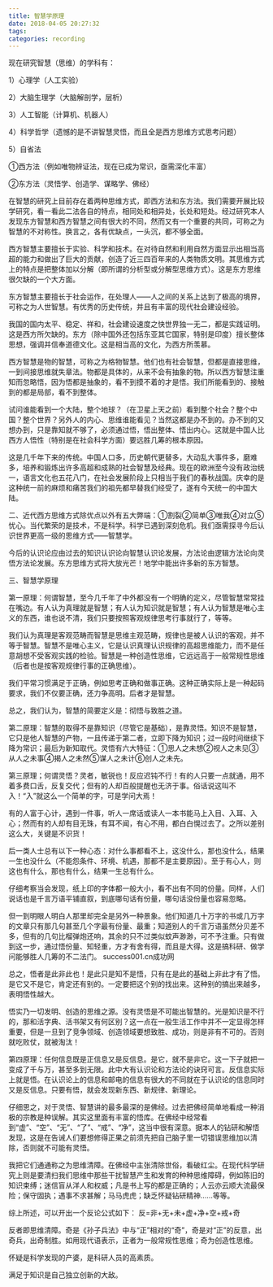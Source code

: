 ```yaml
---
title: 智慧学原理
date: 2018-04-05 20:27:32
tags:
categories: recording
---
```


现在研究智慧（思维）的学科有：

1）心理学（人工实验）

2）大脑生理学（大脑解剖学，层析）

3）人工智能（计算机、机器人）

4）科学哲学（遗憾的是不讲智慧灵悟，而且全是西方思维方式思考问题）

5）自省法

<!--more-->
 ①西方法（例如唯物辨证法，现在已成为常识，亟需深化丰富）

 ②东方法（灵悟学、创造学、谋略学、佛经）

 在智慧的研究上目前存在着两种思维方式，即西方法和东方法。我们需要开展比较学研究，看一看此二法各自的特点，相同处和相异处，长处和短处。经过研究本人发现东方智慧和西方智慧之间有很大的不同，然而又有一个重要的共同，可称之为智慧的不对称性。换言之，各有优缺点，一头沉，都不够全面。

 西方智慧主要擅长于实验、科学和技术。在对待自然和利用自然方面显示出相当高超的能力和做出了巨大的贡献，创造了近三四百年来的人类物质文明。其思维方式上的特点是把整体加以分解（即所谓的分析型或分解型思维方式）。这是东方思维很欠缺的一个大方面。

 东方智慧主要擅长于社会运作，在处理人——人之间的关系上达到了极高的境界，可称之为人世智慧。有优秀的历史传统，并且有丰富的现代社会建设经验。

 我国的国内太平、稳定、祥和，社会建设速度之快世界独一无二，都是实践证明。这是西方所欠缺的。东方（除中国外还包括东亚其它国家，特别是印度）擅长整体思想，强调并信奉道德文化。这是相当高的文化，为西方所羡慕。

 西方智慧是物的智慧，可称之为格物智慧。他们也有社会智慧，但都是直接思维，一到间接思维就失章法。物都是具体的，从来不会有抽象的物。所以西方智慧注重知而忽略悟，因为悟都是抽象的，看不到摸不着的才是悟。我们所能看到的、接触到的都是局部，看不到整体。

 试问谁能看到一个大陆，整个地球？（在卫星上天之前）看到整个社会？整个中国？整个世界？另外人的内心、思维谁能看见？当然这都是办不到的。办不到的又想办到，只是靠知就不够了，必须通过悟，悟出整体、悟出内心。这就是中国人比西方人悟性（特别是在社会科学方面）要远胜几筹的根本原因。

 这是几千年下来的传统。中国人口多，历史朝代更替多，大动乱大事件多，磨难多，培养和锻炼出许多高超和成熟的社会智慧及经典。现在的欧洲至今没有政治统一，语言文化也五花八门，在社会发展阶段上只相当于我们的春秋战国。庆幸的是这种统一前的麻烦和痛苦我们的祖先都早替我们经受了，遂有今天统一的中国大陆。

 二、近代西方思维方式除优点以外有五大弊端：①割裂②简单③唯我④对立⑤忧心。当代繁荣的是技术，不是科学。科学已遇到深刻危机。我们亟需探寻今后认识世界更高一级的思维方式——智慧学。

 今后的认识论应由过去的知识认识论向智慧认识论发展，方法论由逻辑方法论向灵悟方法论发展。东方思维方式将大放光芒！地学中能出许多新的东方智慧。

 三、智慧学原理

 第一原理：何谓智慧，至今几千年了中外都没有一个明确的定义，尽管智慧常常挂在嘴边。有人认为真理就是智慧；有人认为知识就是智慧；有人认为智慧是唯心主义的东西，谁也说不清，我们只要按照客观规律思考行事就行了，等等。

 我们认为真理是客观范畴而智慧是思维主观范畴，规律也是被人认识的客观，并不等于智慧。智慧不是唯心主义，它是认识真理认识规律的高超思维能力，而不是任意胡想不受客观实践的检验。智慧是一种创造性思维，它远远高于一般常规性思维（后者也是按客观规律行事的正确思维）。

 我们平常习惯满足于正确，例如思考正确和做事正确。这种正确实际上是一种起码要求，我们不仅要正确，还力争高明。后者才是智慧。

 总之，我们认为，智慧的简要定义是：彻悟与致胜之道。

 第二原理：智慧的取得不是靠知识（尽管它是基础），是靠灵悟。知识不是智慧，它只是他人智慧的产物，一且传递于第二者，立即下降为知识；过一段时间继续下降为常识；最后为新知取代。灵悟有六大特征：①思人之未想②视人之未见③从人之未事④揭人之未然⑤谋人之未计⑥创人之未先。

 第三原理；何谓灵悟？灵者，敏锐也！反应迟钝不行！有的人只要一点就通，用不着多费口舌，反复交代；但有的人却百般提醒也无济于事。俗话说这叫不入！“入”就这么一个简单的字，可是学问大焉！

 有的人富于心计，遇到一件事，听人一席话或读人一本书能马上入目、入耳、入心；然而有的人却有目无珠，有耳不闻，有心不用，都白白愰过去了。之所以差别这么大，关键是不识货！

 后一类人士总有以下一种心态：对什么事都看不上，这没什么，那也没什么，结果一生也没什么（不能怨条件、环境、机遇，那都不是主要原因）。至于有心人，则这也有什么，那也有什么，结果一生总有什么。

 仔细考察当会发现，纸上印的字体都一般大小，看不出有不同的份量。同样，人们说话也是千言万语平铺直叙，到底哪句话有份量，哪句话没份量也容易忽略。

 但一到明眼人明白人那里却完全是另外一种景象。他们知道几十万字的书或几万字的文章只有那几句甚至几个字最有份量、最重；知道别人的千言万语虽然分贝差不多，但有的几句比榴弹炮还响，其余的只不过类似蚊声渺渺，可不予注重。只有做到这一步，通过悟份量、知轻重，方才有舍有得，而且是大得。这是搞科研、做学问能够胜人几筹的不二法门。 success001.cn成功网

 总之，悟者是此非此也！是此只是知不是悟，只有在是此的基础上非此才有了悟。是它又不是它，肯定还有别的。一定要把这个别的找出来。这种别的搞出来越多，表明悟性越大。

 悟实乃一切发明、创造的思维之源。没有灵悟是不可能出智慧的。光是知识是不行的，那和活字典、活书架又有何区别？这一点在一般生活工作中并不一定显得怎样重要，但是一旦到了竞争领域、创造领域要想致胜、成功，则是非有不可的。否则就吃败仗，就被淘汰！

 第四原理：任何信息既是正信息又是反信息。是它，就不是非它。这一下子就把一变成了千与万，甚至多到无限。此中大有认识论和方法论的诀窍可言。反信息实际上就是悟。在认识论上的信息和邮电的信息有很大的不同就在于认识论的信息同时又是反信息。只要有悟，就会发现新东西、新规律、新理论。

 仔细思之，对于灵悟、智慧讲的最多最深的是佛经。过去把佛经简单地看成一种消极的宗教是种误解。其实这里面有丰富的悟库。在佛经中经常看到“虚”、“空”、“无”、“了”、“戒”、“净”，这当中很有深意。据本人的钻研和解悟发现，这是在告诫人们要想修得正果之前须先把自己脑子里一切错误思维加以清除，否则就不可能有灵悟。

 我把它们通通称之为思维清障。在佛经中主张清除世俗，看破红尘。在现代科学研究上则是要清扫我们思维中那些干扰智慧产生和发育的种种思维障碍，例如陈旧的知识束缚；迷信盲从洋人和权威；凡是书上写的都是正确的；人云亦云顺大流最保险；保守固执；遇事不求甚解；马马虎虎；缺乏怀疑钻研精神……等等。

 综上所述，可以开出一个反论公式如下： 反=非+无+未+虚+净+空+戒+奇

 反者即思维清障。奇是《孙子兵法》中与“正”相对的“奇”，奇是对“正”的反意，出奇兵，出奇制胜。如用现代语表示，正者为一般常规性思维；奇为创造性思维。

 怀疑是科学发现的产婆，是科研人员的高素质。

 满足于知识是自己独立创新的大敌。
